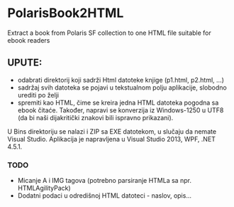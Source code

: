 PolarisBook2HTML
================

Extract a book from Polaris SF collection to one HTML file suitable for ebook readers


## UPUTE:  
* odabrati direktorij koji sadrži Html datoteke knjige (p1.html, p2.html, ...)  
* sadržaj svih datoteka se pojavi u tekstualnom polju aplikacije, slobodno urediti po želji  
* spremiti kao HTML, čime se kreira jedna HTML datoteka pogodna sa ebook čitaće. Također, napravi se konverzija iz Windows-1250 u UTF8 (da bi naši dijakritički znakovi bili ispravno prikazani).


U Bins direktoriju se nalazi i ZIP sa EXE datotekom, u slučaju da nemate Visual Studio.  Aplikacija je napravljena u Visual Studio 2013, WPF, .NET 4.5.1.


### TODO
* Micanje A i IMG tagova (potrebno parsiranje HTMLa sa npr. HTMLAgilityPack)  
* Dodatni podaci u odredišnoj HTML datoteci - naslov, opis...  